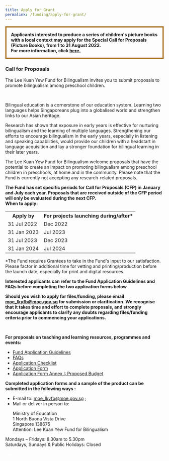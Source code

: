 ```yaml
---
title: Apply for Grant
permalink: /funding/apply-for-grant/
---
```

<div>
<p style="border:4px; border-style:solid; border-color:#AD762A; padding: 1em;">
<b>Applicants interested to produce a series of children's picture books with a local context may apply for the Special Call for Proposals (Picture Books), from 1 to 31 August 2022. <br>For more information, click <a href="www.bilingualism.sg/whats-up/news"> here.</a></b></p>

<div><h3> Call for Proposals</h3>
<div><p>The Lee Kuan Yew Fund for Bilingualism invites you to submit proposals to promote bilingualism among preschool children.</p></div><br>
<div><p>Bilingual education is a cornerstone of our education system. Learning two languages helps
Singaporeans plug into a globalised world and strengthen links to our Asian heritage.</p><div>
<div><p>Research has shown that exposure in early years is effective for nurturing bilingualism and the learning of multiple languages. Strengthening our efforts to encourage bilingualism in the early
years, especially in listening and speaking capabilities, would provide our children with a headstart in
language acquisition and lay a stronger foundation for bilingual learning in their later years.</p><div>
<div><p>The Lee Kuan Yew Fund for Bilingualism welcome  proposals that have the potential to create an impact on promoting bilingualism among preschool children in preschools, at home and in the
community. Please note that the Fund is currently not accepting any research-related proposals.</p><div>
<div><p><strong>The Fund has set specific periods for Call for Proposals (CFP) in January and July each year.  Proposals that are received outside of the CFP period will only be evaluated during the next CFP.  <br>When to apply:</strong></p><div>


<table>
  <tbody><tr>
		<th><b>Apply by</b></th>
		<th><b>For projects launching during/after*</b></th>
  </tr>
  <tr>
    <td>31 Jul 2022</td>
    <td>Dec 2022</td>
  </tr>
  <tr>
    <td>31 Jan 2023</td>
    <td>Jul 2023</td>  
  </tr>
  <tr>
    <td>31 Jul 2023</td>
    <td>Dec 2023</td>   
  </tr>
  <tr>
    <td>31 Jan 2024</td>
    <td>Jul 2024</td> 
  </tr>
</tbody></table>
<div><p>*The Fund requires Grantees to take in the Fund's input to our satisfaction. Please factor in
additional time for vetting and printing/production before the launch date, especially for print and
digital resources.</p><div>
<div><p><strong>Interested applicants can refer to the Fund Application Guidelines and FAQs before completing the two application forms below.</strong></p><div>
<div><p><strong>Should you wish to apply for files/funding, please email <a href="mailto:moe_lkyfb@moe.gov.s">moe_lkyfb@moe.gov.sg</a> for submission or clarification. We recognise that it takes time and effort to complete proposals, and strongly encourage applicants to clarify any doubts regarding files/funding criteria prior to commencing your applications.</strong></p></div><br>
<div><p><strong>For proposals on teaching and learning resources, programmes and events:</strong>
</p><ul><li><a href="/files/funding/Application-Guide-for-General-Call-for-Proposals_20220113.pdf" target="_blank">Fund Application Guidelines</a></li>
<li><a href="/files/funding/FAQs_20200103.pdf" target="_blank">FAQs</a></li>
<li><a href="/files/funding/Application_Checklist.docx">Application Checklist</a></li>
<li><a href="/files/funding/Application_Form.docx">Application Form</a></li>
  <li><a href="/files/funding/Proposed_Budget.xlsx">Application Form Annex I: Proposed Budget</a></li></ul><p></p><div>
<div><p><strong>Completed application forms and a sample of the product can be submitted in the following
ways :</strong>
</p><ul><li>E-mail to: <a href="mailto:moe_lkyfb@moe.gov.sg"> moe_lkyfb@moe.gov.sg</a> ;</li>
<li>Mail or deliver in person to:</li>
<p>Ministry of Education<br>
1 North Buona Vista Drive<br>
Singapore 138675<br>
Attention: Lee Kuan Yew Fund for Bilingualism</p></ul><div>
<div><p>Mondays – Fridays: 8.30am to 5.30pm<br>
Saturdays, Sundays &amp; Public Holidays: Closed</p></div>
  </div>
 <div class="btntop"><a href="#top" style="text-decoration:none;"><span style="color:white"><b>Top</b></span></a></div></div></div></div></div></div></div></div></div></div></div></div></div></div></div></div></div>